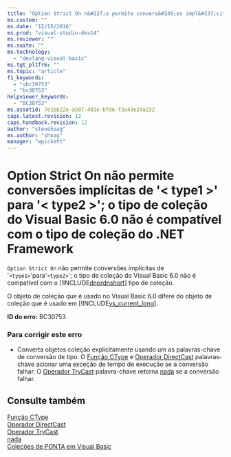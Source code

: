 ```yaml
---
title: "Option Strict On n&#227;o permite convers&#245;es impl&#237;citas de &#39;&lt; type1 &gt;&#39; para &#39;&lt; type2 &gt;&#39;; o tipo de cole&#231;&#227;o do Visual Basic 6.0 n&#227;o &#233; compat&#237;vel com o tipo de cole&#231;&#227;o do .NET Framework | Microsoft Docs"
ms.custom: ""
ms.date: "12/15/2016"
ms.prod: "visual-studio-dev14"
ms.reviewer: ""
ms.suite: ""
ms.technology: 
  - "devlang-visual-basic"
ms.tgt_pltfrm: ""
ms.topic: "article"
f1_keywords: 
  - "vbc30753"
  - "bc30753"
helpviewer_keywords: 
  - "BC30753"
ms.assetid: 7e1bb22e-a507-483e-bfd6-f3a43e24a232
caps.latest.revision: 12
caps.handback.revision: 12
author: "stevehoag"
ms.author: "shoag"
manager: "wpickett"
---
```

# Option Strict On n&#227;o permite convers&#245;es impl&#237;citas de &#39;&lt; type1 &gt;&#39; para &#39;&lt; type2 &gt;&#39;; o tipo de cole&#231;&#227;o do Visual Basic 6.0 n&#227;o &#233; compat&#237;vel com o tipo de cole&#231;&#227;o do .NET Framework
`Option Strict On` não permite conversões implícitas de '`<type1>`'para'`<type2>`'; o tipo de coleção do Visual Basic 6.0 não é compatível com o [!INCLUDE[dnprdnshort](../Token/dnprdnshort_md.md)] tipo de coleção.  
  
 O objeto de coleção que é usado no Visual Basic 6.0 difere do objeto de coleção que é usado em [!INCLUDE[vs_current_long](../misc/includes/vs_current_long_md.md)].  
  
 **ID do erro:** BC30753  
  
### Para corrigir este erro  
  
-   Converta objetos coleção explicitamente usando um as palavras\-chave de conversão de tipo. O [Função CType](../Topic/CType%20Function%20\(Visual%20Basic\).md) e [Operador DirectCast](../Topic/DirectCast%20Operator%20\(Visual%20Basic\).md) palavras\-chave acionar uma exceção de tempo de execução se a conversão falhar. O [Operador TryCast](../Topic/TryCast%20Operator%20\(Visual%20Basic\).md) palavra\-chave retorna [nada](../Topic/Nothing%20\(Visual%20Basic\).md) se a conversão falhar.  
  
## Consulte também  
 [Função CType](../Topic/CType%20Function%20\(Visual%20Basic\).md)   
 [Operador DirectCast](../Topic/DirectCast%20Operator%20\(Visual%20Basic\).md)   
 [Operador TryCast](../Topic/TryCast%20Operator%20\(Visual%20Basic\).md)   
 [nada](../Topic/Nothing%20\(Visual%20Basic\).md)   
 [Coleções de PONTA em Visual Basic](http://msdn.microsoft.com/pt-br/8b2b7845-2251-4573-8dd3-c9f9c0a66a21)